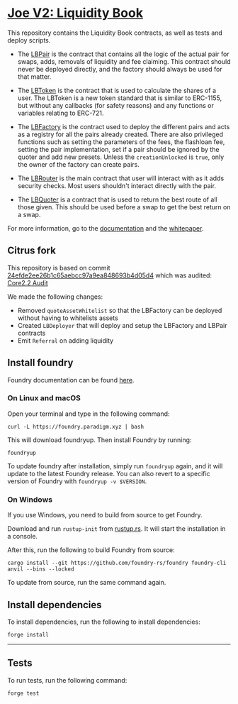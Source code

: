 # [Joe V2: Liquidity Book](https://github.com/traderjoe-xyz/joe-v2)

This repository contains the Liquidity Book contracts, as well as tests and deploy scripts.

- The [LBPair](./src/LBPair.sol) is the contract that contains all the logic of the actual pair for swaps, adds, removals of liquidity and fee claiming. This contract should never be deployed directly, and the factory should always be used for that matter.

- The [LBToken](./src/LBToken.sol) is the contract that is used to calculate the shares of a user. The LBToken is a new token standard that is similar to ERC-1155, but without any callbacks (for safety reasons) and any functions or variables relating to ERC-721.

- The [LBFactory](./src/LBFactory.sol) is the contract used to deploy the different pairs and acts as a registry for all the pairs already created. There are also privileged functions such as setting the parameters of the fees, the flashloan fee, setting the pair implementation, set if a pair should be ignored by the quoter and add new presets. Unless the `creationUnlocked` is `true`, only the owner of the factory can create pairs.

- The [LBRouter](./src/LBRouter.sol) is the main contract that user will interact with as it adds security checks. Most users shouldn't interact directly with the pair.

- The [LBQuoter](./src/LBQuoter.sol) is a contract that is used to return the best route of all those given. This should be used before a swap to get the best return on a swap.

For more information, go to the [documentation](https://docs.traderjoexyz.com/) and the [whitepaper](https://github.com/traderjoe-xyz/LB-Whitepaper/blob/main/Joe%20v2%20Liquidity%20Book%20Whitepaper.pdf).

## Citrus fork

This repository is based on commit [24efde2ee26b1c65aebcc97a9ea848693b4d05d4](https://github.com/traderjoe-xyz/joe-v2/commit/24efde2ee26b1c65aebcc97a9ea848693b4d05d4) which was audited: [Core2.2 Audit](https://paladinsec.co/assets/audits/20240331_Paladin_TraderJoe_Core2.2_Final_Report.pdf)

We made the following changes:
- Removed `quoteAssetWhitelist` so that the LBFactory can be deployed without having to whitelists assets
- Created `LBDeployer` that will deploy and setup the LBFactory and LBPair contracts
- Emit `Referral` on adding liquidity

## Install foundry

Foundry documentation can be found [here](https://book.getfoundry.sh/forge/index.html).

### On Linux and macOS

Open your terminal and type in the following command:

```
curl -L https://foundry.paradigm.xyz | bash
```

This will download foundryup. Then install Foundry by running:

```
foundryup
```

To update foundry after installation, simply run `foundryup` again, and it will update to the latest Foundry release.
You can also revert to a specific version of Foundry with `foundryup -v $VERSION`.

### On Windows

If you use Windows, you need to build from source to get Foundry.

Download and run `rustup-init` from [rustup.rs](https://rustup.rs/). It will start the installation in a console.

After this, run the following to build Foundry from source:

```
cargo install --git https://github.com/foundry-rs/foundry foundry-cli anvil --bins --locked
```

To update from source, run the same command again.

## Install dependencies

To install dependencies, run the following to install dependencies:

```
forge install
```

___

## Tests

To run tests, run the following command:

```
forge test
```

